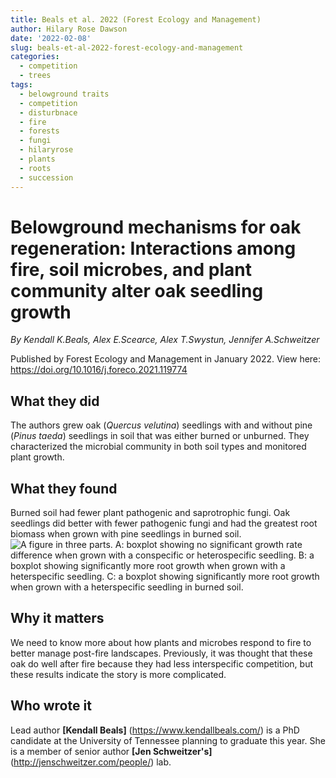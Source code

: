```yaml
---
title: Beals et al. 2022 (Forest Ecology and Management)
author: Hilary Rose Dawson
date: '2022-02-08'
slug: beals-et-al-2022-forest-ecology-and-management
categories:
  - competition
  - trees
tags:
  - belowground traits
  - competition
  - disturbnace
  - fire
  - forests
  - fungi
  - hilaryrose
  - plants
  - roots
  - succession
---
```


# Belowground mechanisms for oak regeneration: Interactions among fire, soil microbes, and plant community alter oak seedling growth

*By Kendall K.Beals, Alex E.Scearce, Alex T.Swystun, Jennifer A.Schweitzer*

Published by Forest Ecology and Management in January 2022. View here: https://doi.org/10.1016/j.foreco.2021.119774

## What they did
The authors grew oak (*Quercus velutina*) seedlings with and without pine (*Pinus taeda*) seedlings in soil that was either burned or unburned. They characterized the microbial community in both soil types and monitored plant growth. 

## What they found
Burned soil had fewer plant pathogenic and saprotrophic fungi. Oak seedlings did better with fewer pathogenic fungi and had the greatest root biomass when grown with pine seedlings in burned soil.
![A figure in three parts. A: boxplot showing no significant growth rate difference when grown with a conspecific or heterospecific seedling. B: a boxplot showing significantly more root growth  when grown with a heterspecific seedling. C: a boxplot showing significantly more root growth when grown with a heterspecific seedling in burned soil.](https://ars.els-cdn.com/content/image/1-s2.0-S0378112721008653-gr4_lrg.jpg)

## Why it matters
We need to know more about how plants and microbes respond to fire to better manage post-fire landscapes. Previously, it was thought that these oak do well after fire because they had less interspecific competition, but these results indicate the story is more complicated.

## Who wrote it
Lead author **[Kendall Beals]** (https://www.kendallbeals.com/) is a PhD candidate at the University of Tennessee planning to graduate this year. She is a member of senior author **[Jen Schweitzer's]** (http://jenschweitzer.com/people/) lab. 
